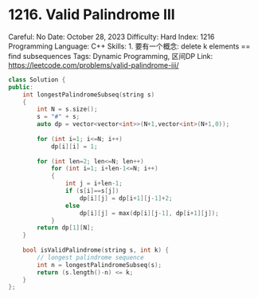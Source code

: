 # 1216. Valid Palindrome III

Careful: No
Date: October 28, 2023
Difficulty: Hard
Index: 1216
Programming Language: C++
Skills: 1. 要有一个概念: delete k elements == find subsequences
Tags: Dynamic Programming, 区间DP
Link: https://leetcode.com/problems/valid-palindrome-iii/

```cpp
class Solution {
public:
    int longestPalindromeSubseq(string s) 
    {
        int N = s.size();
        s = "#" + s;
        auto dp = vector<vector<int>>(N+1,vector<int>(N+1,0));
        
        for (int i=1; i<=N; i++)
            dp[i][i] = 1;
        
        for (int len=2; len<=N; len++)
            for (int i=1; i+len-1<=N; i++)
            {                
                int j = i+len-1;
                if (s[i]==s[j])
                    dp[i][j] = dp[i+1][j-1]+2;
                else
                    dp[i][j] = max(dp[i][j-1], dp[i+1][j]);
            }
        return dp[1][N];
    }
    
    bool isValidPalindrome(string s, int k) {
        // longest palindrome sequence
        int n = longestPalindromeSubseq(s);
        return (s.length()-n) <= k;
    }
};
```